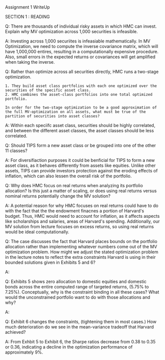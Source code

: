 Assignment 1 WriteUp

SECTION 1 : READING

Q: There are thousands of individual risky assets in which HMC can invest. Explain why MV optimization across 1,000 securities is infeasible.

A: Investing across 1,000 securiites is infeasiable mathematically. In MV Optimization, we need to compute the inverse covariance matrix, which will have 1,000,000 entires, resulting in a computationally expensive procedure. Also, small errors in the expected returns or covariances will get amplified when taking the inverse. 

Q: Rather than optimize across all securities directly, HMC runs a two-stage optimization.

    1. They build asset class portfolios with each one optimized over the securities of the specific asset class.
    2. HMC combines the asset-class portfolios into one total optimized portfolio.

    In order for the two-stage optimization to be a good approximation of the full MV-optimization on all assets, what must be true of the partition of securities into asset classes?

A: Within each speciifc asset class, securities should be highly correlated, and between the different asset classes, the asset classes should be less correlated.

Q: Should TIPS form a new asset class or be grouped into one of the other 11 classes?

A: For diversifiaction purposes it could be benficial for TIPS to form a new asset class, as it behaves differently from assets like equities. Unlike other assets, TIPS can provide investors protection against the eroding effects of inflation, which can also lessen the overall risk of the portfolio.  

Q: Why does HMC focus on real returns when analyzing its portfolio allocation? Is this just a matter of scaling, or does using real returns versus nominal returns potentially change the MV solution?

A: A potential reason for why HMC focuses on real returns could have to do with the fact that the the endowment finacnes a portion of Harvard's budget. Thus, HMC would need to account for inflation, as it affects aspects like scholarships and salaries, areas of Harvard's spending. Additionally, our MV solution from lecture focuses on excess returns, so using real returns would be ideal computationally.

Q: The case discusses the fact that Harvard places bounds on the portfolio allocation rather than implementing whatever numbers come out of the MV optimization problem. How might we adjust the stated optimization problem in the lecture notes to reflect the extra constraints Harvard is using in their bounded solutions given in Exhibits 5 and 6?

A: 

Q: Exhibits 5 shows zero allocation to domestic equities and domestic bonds across the entire computed range of targeted returns, (5.75% to 7.25%). Conceptually, why is the constraint binding in all these cases? What would the unconstrained portfolio want to do with those allocations and why?

A: 

Q: Exhibit 6 changes the constraints, (tightening them in most cases.) How much deterioration do we see in the mean-variance tradeoff that Harvard achieved?

A: From Exhbit 5 to Exhibit 6, the Sharpe ratios decrease from 0.38 to 0.35 or 0.36, indicating a decline in the optimization performance of approximately 9%. 
